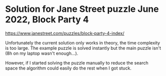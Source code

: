 # Solution for Jane Street puzzle June 2022, Block Party 4

https://www.janestreet.com/puzzles/block-party-4-index/

Unfortunately the current solution only works in theory, the time complexity
is too large. The example puzzle is solved instantly but the main puzzle isn't
(8h on my laptop wasn't enough...).

However, if I started solving the puzzle manually to reduce the search space
the algorithm could easily do the rest when I got stuck.
